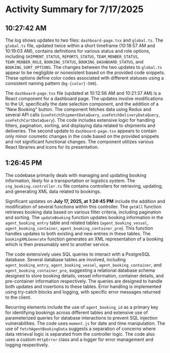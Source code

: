 # Activity Summary for 7/17/2025

## 10:27:42 AM
The log shows updates to two files: `dashboard-page.tsx` and `global.ts`.  The `global.ts` file, updated twice within a short timeframe (10:18:57 AM and 10:19:03 AM), contains definitions for various status and role options, including `SHIPMENT_STATUS`, `REPORTS_STATUS`, `TEAM_MENBER_STATUS`, `TEAM_MENBER_ROLE`, `BOOKING_STATUS`, `BOOKING_DASHBOARD_STATUS`, and `BOOKING_SORT_OPTIONS`. The changes between the two updates to `global.ts` appear to be negligible or nonexistent based on the provided code snippets.  These options define color codes associated with different statuses using a consistent naming pattern (`bg-{color}-500`).

The `dashboard-page.tsx` file (updated at 10:12:56 AM and 10:21:37 AM) is a React component for a dashboard page.  The updates involve modifications to the UI, specifically the date selection component, and the addition of a "New Booking" button.  The component fetches data using Redux and several API calls (`useFetchShipmentDataQuery`, `useFetchDeliveryDataQuery`, `useFetchCartDataQuery`).  The code includes extensive logic for handling filters, pagination, sorting, and displaying data related to shipments and deliveries.  The second update to `dashboard-page.tsx` appears to contain only minor cosmetic changes in the code based on the provided snippets and not significant functional changes.  The component utilizes various React libraries and icons for its presentation.


## 1:26:45 PM
The codebase primarily deals with managing and updating booking information, likely for a transportation or logistics system.  The `cng_booking.controller.ts` file contains controllers for retrieving, updating, and generating XML data related to bookings.

Significant updates on **July 17, 2025, at 1:24:45 PM** include the addition and modification of several functions within this controller.  The `getAll` function retrieves booking data based on various filter criteria, including pagination and sorting.  The `updateBooking` function updates booking information in the `agent_booking_entry` table and related tables (`agent_booking_vessel`, `agent_booking_container`, `agent_booking_container_pre`). This function handles updates to both existing and new entries in these tables.  The `bookingXMLGenerate` function generates an XML representation of a booking which is then presumably sent to another service.

The code extensively uses SQL queries to interact with a PostgreSQL database.  Several database tables are involved, including `agent_booking_entry`, `agent_booking_vessel`, `agent_booking_container`, and `agent_booking_container_pre`, suggesting a relational database schema designed to store booking details, vessel information, container details, and pre-container information respectively.  The queries are designed to handle both updates and insertions to these tables.  Error handling is implemented using try-catch blocks and logging, with specific error messages returned to the client.

Recurring elements include the use of `agent_booking_id` as a primary key for identifying bookings across different tables and extensive use of parameterized queries for database interactions to prevent SQL injection vulnerabilities. The code uses `moment.js` for date and time manipulation.  The use of `fetchAgentBookingData` suggests a separation of concerns where data retrieval logic is separated from the controller logic.  The code also uses a custom `HttpError` class and a logger for error management and logging respectively.
